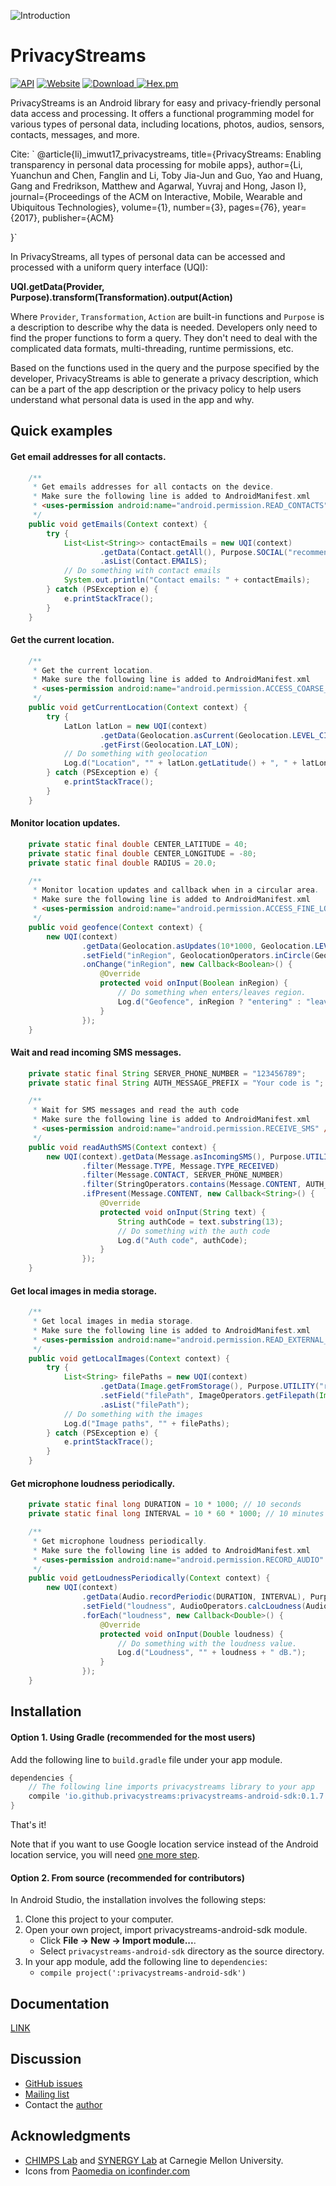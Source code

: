 ![Introduction](images/ps_intro.png)

# PrivacyStreams

[![API](https://img.shields.io/badge/API-16%2B-brightgreen.svg?style=flat)](https://android-arsenal.com/api?level=16)
[![Website](https://img.shields.io/website-up-down-green-red/https/privacystreams.github.io.svg?label=docs)](https://privacystreams.github.io/)
[![Download](https://api.bintray.com/packages/ylimit/PrivacyStreams/PrivacyStreams-Android-SDK/images/download.svg) ](https://bintray.com/ylimit/PrivacyStreams/PrivacyStreams-Android-SDK/_latestVersion)
[![Hex.pm](https://img.shields.io/hexpm/l/plug.svg)](https://www.apache.org/licenses/LICENSE-2.0)

PrivacyStreams is an Android library for easy and privacy-friendly personal data access and processing. It offers a functional programming model for various types of personal data, including locations, photos, audios, sensors, contacts, messages, and more.

Cite:
`
@article{li)_imwut17_privacystreams,
  title={PrivacyStreams: Enabling transparency in personal data processing for mobile apps},
  author={Li, Yuanchun and Chen, Fanglin and Li, Toby Jia-Jun and Guo, Yao and Huang, Gang and Fredrikson, Matthew and Agarwal, Yuvraj and Hong, Jason I},
  journal={Proceedings of the ACM on Interactive, Mobile, Wearable and Ubiquitous Technologies},
  volume={1},
  number={3},
  pages={76},
  year={2017},
  publisher={ACM}

}` 

In PrivacyStreams, all types of personal data can be accessed and processed with a uniform query interface (UQI):

**UQI.getData(Provider, Purpose).transform(Transformation).output(Action)**

Where `Provider`, `Transformation`, `Action` are built-in functions and `Purpose` is a description to describe why the data is needed.
Developers only need to find the proper functions to form a query. They don't need to deal with the complicated data formats, multi-threading, runtime permissions, etc.

Based on the functions used in the query and the purpose specified by the developer, PrivacyStreams is able to generate a privacy description, which can be a part of the app description or the privacy policy to help users understand what personal data is used in the app and why.

## Quick examples

#### Get email addresses for all contacts.

```java
    /**
     * Get emails addresses for all contacts on the device.
     * Make sure the following line is added to AndroidManifest.xml
     * <uses-permission android:name="android.permission.READ_CONTACTS" />
     */
    public void getEmails(Context context) {
        try {
            List<List<String>> contactEmails = new UQI(context)
                    .getData(Contact.getAll(), Purpose.SOCIAL("recommend friends"))
                    .asList(Contact.EMAILS);
            // Do something with contact emails
            System.out.println("Contact emails: " + contactEmails);
        } catch (PSException e) {
            e.printStackTrace();
        }
    }
```

#### Get the current location.

```java
    /**
     * Get the current location.
     * Make sure the following line is added to AndroidManifest.xml
     * <uses-permission android:name="android.permission.ACCESS_COARSE_LOCATION" />
     */
    public void getCurrentLocation(Context context) {
        try {
            LatLon latLon = new UQI(context)
                    .getData(Geolocation.asCurrent(Geolocation.LEVEL_CITY), Purpose.UTILITY("check weather"))
                    .getFirst(Geolocation.LAT_LON);
            // Do something with geolocation
            Log.d("Location", "" + latLon.getLatitude() + ", " + latLon.getLongitude());
        } catch (PSException e) {
            e.printStackTrace();
        }
    }
```

#### Monitor location updates.

```java
    private static final double CENTER_LATITUDE = 40;
    private static final double CENTER_LONGITUDE = -80;
    private static final double RADIUS = 20.0;

    /**
     * Monitor location updates and callback when in a circular area.
     * Make sure the following line is added to AndroidManifest.xml
     * <uses-permission android:name="android.permission.ACCESS_FINE_LOCATION" />
     */
    public void geofence(Context context) {
        new UQI(context)
                .getData(Geolocation.asUpdates(10*1000, Geolocation.LEVEL_EXACT), Purpose.GAME("notify user"))
                .setField("inRegion", GeolocationOperators.inCircle(Geolocation.LAT_LON, CENTER_LATITUDE, CENTER_LONGITUDE, RADIUS))
                .onChange("inRegion", new Callback<Boolean>() {
                    @Override
                    protected void onInput(Boolean inRegion) {
                        // Do something when enters/leaves region.
                        Log.d("Geofence", inRegion ? "entering" : "leaving");
                    }
                });
    }
```

#### Wait and read incoming SMS messages.

```java
    private static final String SERVER_PHONE_NUMBER = "123456789";
    private static final String AUTH_MESSAGE_PREFIX = "Your code is ";

    /**
     * Wait for SMS messages and read the auth code
     * Make sure the following line is added to AndroidManifest.xml
     * <uses-permission android:name="android.permission.RECEIVE_SMS" />
     */
    public void readAuthSMS(Context context) {
        new UQI(context).getData(Message.asIncomingSMS(), Purpose.UTILITY("two-factor authentication"))
                .filter(Message.TYPE, Message.TYPE_RECEIVED)
                .filter(Message.CONTACT, SERVER_PHONE_NUMBER)
                .filter(StringOperators.contains(Message.CONTENT, AUTH_MESSAGE_PREFIX))
                .ifPresent(Message.CONTENT, new Callback<String>() {
                    @Override
                    protected void onInput(String text) {
                        String authCode = text.substring(13);
                        // Do something with the auth code
                        Log.d("Auth code", authCode);
                    }
                });
    }
```

#### Get local images in media storage.

```java
    /**
     * Get local images in media storage.
     * Make sure the following line is added to AndroidManifest.xml
     * <uses-permission android:name="android.permission.READ_EXTERNAL_STORAGE" />
     */
    public void getLocalImages(Context context) {
        try {
            List<String> filePaths = new UQI(context)
                    .getData(Image.getFromStorage(), Purpose.UTILITY("read photos"))
                    .setField("filePath", ImageOperators.getFilepath(Image.IMAGE_DATA))
                    .asList("filePath");
            // Do something with the images
            Log.d("Image paths", "" + filePaths);
        } catch (PSException e) {
            e.printStackTrace();
        }
    }
```

#### Get microphone loudness periodically.

```java
    private static final long DURATION = 10 * 1000; // 10 seconds
    private static final long INTERVAL = 10 * 60 * 1000; // 10 minutes

    /**
     * Get microphone loudness periodically.
     * Make sure the following line is added to AndroidManifest.xml
     * <uses-permission android:name="android.permission.RECORD_AUDIO" />
     */
    public void getLoudnessPeriodically(Context context) {
        new UQI(context)
                .getData(Audio.recordPeriodic(DURATION, INTERVAL), Purpose.HEALTH("monitor sleep"))
                .setField("loudness", AudioOperators.calcLoudness(Audio.AUDIO_DATA))
                .forEach("loudness", new Callback<Double>() {
                    @Override
                    protected void onInput(Double loudness) {
                        // Do something with the loudness value.
                        Log.d("Loudness", "" + loudness + " dB.");
                    }
                });
    }
```

## Installation

#### Option 1. Using Gradle (recommended for the most users)

Add the following line to `build.gradle` file under your app module.

```gradle
dependencies {
    // The following line imports privacystreams library to your app
    compile 'io.github.privacystreams:privacystreams-android-sdk:0.1.7'
}
```

That's it!

Note that if you want to use Google location service instead of the Android location service, you will need [one more step](https://privacystreams.github.io/pages/install_google_location.html).

#### Option 2. From source (recommended for contributors)

In Android Studio, the installation involves the following steps:

1. Clone this project to your computer.
2. Open your own project, import privacystreams-android-sdk module.
    - Click **File -> New -> Import module...**.
    - Select `privacystreams-android-sdk` directory as the source directory.
3. In your app module, add the following line to `dependencies`:
    - `compile project(':privacystreams-android-sdk')`

## Documentation

[LINK](https://privacystreams.github.io/)

## Discussion

- [GitHub issues](https://github.com/PrivacyStreams/PrivacyStreams/issues)
- [Mailing list](https://groups.google.com/forum/#!forum/privacystreams)
- Contact the [author](http://ylimit.github.io/)

## Acknowledgments

- [CHIMPS Lab](http://www.cmuchimps.org/) and [SYNERGY Lab](http://www.synergylabs.org/) at Carnegie Mellon University.
- Icons from [Paomedia on iconfinder.com](https://www.iconfinder.com/paomedia)
